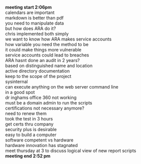 **meeting start 2:06pm**        
calendars are important    
markdown is better than pdf    
you need to manipulate data   
but how does ARA do it?   
chris implemented both simply   
we want to know how ARA makes service accounts    
how variable you need the method to be    
it could make things more vulnerable    
service accounts could lead to breaches   
ARA hasnt done an audit in 2 years?   
based on distinguished name and location    
active directory documentation   
keep to the scope of the project    
sysinternal     
can execute anything on the web server command line   
in a good spot   
dr inghams office 360 not working     
must be a domain admin to run the scripts    
certifications not necessary anymore?    
need to renew them    
took the test in 3 hours      
get certs thru company      
security plus is desirable   
easy to build a computer    
software competent vs hardware     
hardware innovation has stagnated     
meet thursday at 3 to discuss logical view of new report scripts    
**meeting end 2:52 pm**           